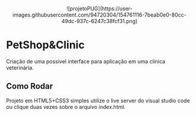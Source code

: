 
<p align="center">![projetoPUG](https://user-images.githubusercontent.com/94720304/154761116-7beab0e0-80cc-49dc-937c-6247c38fcf31.png)
</p>

# PetShop&Clinic

Criação de uma possível interface para aplicação em uma clínica veterinária.

## Como Rodar 

Projeto em HTML5+CSS3 simples utilize o live server do visual studio code ou clique duas vezes sobre o arquivo index.html.


